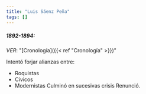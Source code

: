 ```yaml
---
title: "Luis Sáenz Peña"
tags: []
---
```

##### 1892-1894:
*VER*: "[Cronología]({{< ref "Cronología" >}})"

Intentó forjar alianzas entre:
- Roquistas
- Cívicos
- Modernistas
Culminó en sucesivas crisis
Renunció.